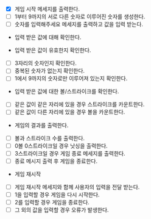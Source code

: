 - [x] 게임 시작 메세지를 출력한다.
- [ ] 1부터 9까지의 서로 다른 숫자로 이루어진 숫자를 생성한다.
- [ ] 숫자를 입력해주세요 메세지를 출력하고 값을 입력 받는다.

- 입력 받은 값에 대해 확인한다.

- 입력 받은 값이 유효한지 확인한다.
- [ ] 3자리의 숫자인지 확인한다.
- [ ] 중복된 숫자가 없는지 확인한다.
- [ ] 1에서 9까지의 숫자로만 이루어져 있는지 확인한다.

- 입력 받은 값에 대한 볼/스트라이크를 확인한다.
- [ ] 같은 값이 같은 자리에 있을 경우 스트라이크를 카운트한다.
- [ ] 같은 값이 다른 자리에 있을 경우 볼을 카운트한다.

- 게임의 결과를 출력한다.
- [ ] 볼과 스트라이크 수를 출력한다.
- [ ] 0볼 0스트라이크일 경우 낫싱을 출력한다.
- [ ] 3스트라이크일 경우 게임 종료 메세지를 출력한다.
- [ ] 종료 메시지 출력 후 게임을 종료한다.

- 게임 재시작
- [ ] 게임 재시작 메세지와 함께 사용자의 입력을 전달 받는다.
- [ ] 1을 입력할 경우 게임을 다시 시작한다.
- [ ] 2를 입력할 경우 게임을 종료한다.
- [ ] 그 외의 값을 입력할 경우 오류가 발생한다.
